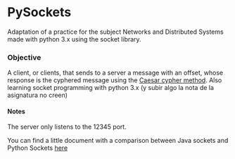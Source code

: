 # PySockets
Adaptation of a practice for the subject Networks and Distributed Systems
made with python 3.x using the socket library.

### Objective
A client, or clients, that sends to a server a message with an offset, whose response is the 
cyphered message using the [Caesar cypher method](https://en.wikipedia.org/wiki/Caesar_cipher).
Also learning socket programming with python 3.x (y subir algo la nota de la asignatura no creen)



#### Notes
The server only listens to the 12345 port.

You can find a little document with a comparison between Java sockets and Python Sockets [here](https://docs.google.com/presentation/d/1dAZm8AK7vR8rRWpfW2o_YgxK9XGOSsHs71B6UeDFHvw/edit?usp=sharing)

